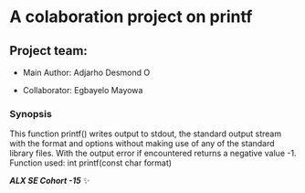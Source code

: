 # A colaboration project on printf

## Project team:

- Main Author: Adjarho Desmond O 

- Collaborator: Egbayelo Mayowa

### Synopsis

This function printf() writes output to stdout, the standard output stream with the format and options without making use of any of the standard library files. With the output error if encountered returns a negative value -1. Function used: int printf(const char format) 

**_ALX SE Cohort -15_** :sparkles:
